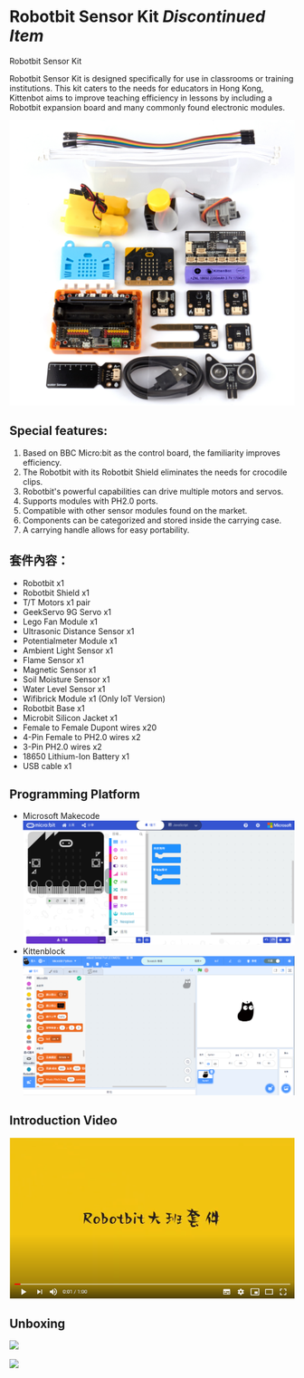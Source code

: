 # Robotbit Sensor Kit *Discontinued Item*

Robotbit Sensor Kit

Robotbit Sensor Kit is designed specifically for use in classrooms or training institutions. This kit caters to the needs for educators in Hong Kong, Kittenbot aims to improve teaching efficiency in lessons by including a Robotbit expansion board and many commonly found electronic modules.

![](./images/list.jpg)

## Special features:

1. Based on BBC Micro:bit as the control board, the familiarity improves efficiency.
2. The Robotbit with its Robotbit Shield eliminates the needs for crocodile clips.
3. Robotbit's powerful capabilities can drive multiple motors and servos.
4. Supports modules with PH2.0 ports.
5. Compatible with other sensor modules found on the market.
6. Components can be categorized and stored inside the carrying case.
7. A carrying handle allows for easy portability.

## 套件內容：

- Robotbit x1
- Robotbit Shield x1
- T/T Motors x1 pair
- GeekServo 9G Servo x1
- Lego Fan Module x1
- Ultrasonic Distance Sensor x1
- Potentialmeter Module x1
- Ambient Light Sensor x1
- Flame Sensor x1
- Magnetic Sensor x1
- Soil Moisture Sensor x1
- Water Level Sensor x1
- Wifibrick Module x1 (Only IoT Version)
- Robotbit Base x1
- Microbit Silicon Jacket x1
- Female to Female Dupont wires x20
- 4-Pin Female to PH2.0 wires x2
- 3-Pin PH2.0 wires x2
- 18650 Lithium-Ion Battery x1
- USB cable x1

## Programming Platform

- Microsoft Makecode
![](./images/makecode.png)
- Kittenblock
![](./images/kittenblock.png)


## Introduction Video

[![](./images/video.png)](https://www.youtube.com/watch?v=i35FuFmxtQQ&feature=youtu.be)

## Unboxing

![](./images/pack1.png)

![](./images/pack2.png)